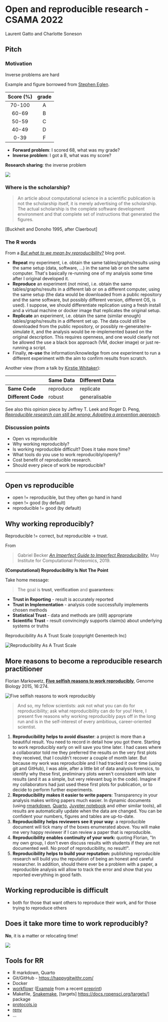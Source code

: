 # Open and reproducible research - CSAMA 2022

Laurent Gatto and Charlotte Soneson

## Pitch

### Motivation

Inverse problems are hard

Example and figure borrowed from [Stephen Eglen](https://sje30.github.io/talks/2017/cam_eglen.html#inverse-problems-are-hard).

| Score (%) | grade |
|:---------:|:-----:|
| 70-100    |    A  |
| 60-69     |    B  |
| 50-59     |    C  |
| 40-49     |    D  |
| 0-39      |    F  |


- **Forward problem**: I scored 68, what was my grade?
- **Inverse problem**: I got a B, what was my score?

**Research sharing**: the inverse problem

![](https://lgatto.github.io/images/inv-paper.svg)

### Where is the scholarship?

> An article about computational science in a scientific publication
> is not the scholarship itself, it is merely advertising of the
> scholarship. The actual scholarship is the complete software
> development environment and that complete set of instructions that
> generated the figures.

[Buckheit and Donoho 1995, after Claerbout]

### The R words

From a [*But what to we mean by reproducibility?*](https://lgatto.github.io/rr-what-should-be-our-goals/) blog post.

- **Repeat** my experiment, i.e. obtain the same tables/graphs/results
  using the same setup (data, software, ...) in the same lab or on the
  same computer. That's basically re-running one of my analysis some
  time after I original developed it.
- **Reproduce** an experiment (not mine), i.e. obtain the same
  tables/graphs/results in a different lab or on a different computer,
  using the same setup (the data would be downloaded from a public
  repository and the same software, but possibly different version,
  different OS, is used). I suppose, we should differentiate
  replication using a fresh install and a virtual machine or docker
  image that replicates the original setup.
- **Replicate** an experiment, i.e. obtain the same (similar enough)
  tables/graphs/results in a different set up. The data could still be
  downloaded from the public repository, or possibly
  re-generate/re-simulate it, and the analysis would be re-implemented
  based on the original description. This requires openness, and one
  would clearly not be allowed the use a black box approach (VM,
  docker image) or just re-running a script.
- Finally, **re-use** the information/knowledge from one experiment to
  run a different experiment with the aim to confirm results from
  scratch.

Another view (from a talk by [Kirstie Whitaker](https://figshare.com/articles/Publishing_a_reproducible_paper/4720996/1)):

|                    | Same Data | Different Data |
|--------------------|-----------|----------------|
| **Same Code**      | reproduce | replicate      |
| **Different Code** | robust    | generalisable  |


See also this opinion piece by Jeffrey T. Leek and Roger D. Peng,
[*Reproducible research can still be wrong: Adopting a prevention
approach*](https://www.pnas.org/content/112/6/1645).

### Discussion points

- Open vs reproducible
- Why working reproducibly?
- Is working reproducible difficult? Does it take more time?
- What tools do you use to work reproducibly/openly?
- Cost benefit of reproducible research.
- Should every piece of work be reproducible?

<hr>

## Open vs reproducible

- open != reproducible, but they often go hand in hand
- open != good (by default)
- reproducible != good (by default)


## Why working reproducibly?

Reproducible != correct, but reproducible -> trust.

From

> Gabriel Becker [*An Imperfect Guide to Imperfect
> Reproducibility*](https://gmbecker.github.io/MayInstituteKeynote2019/outline.html),
> May Institute for Computational Proteomics, 2019.


**(Computational) Reproducibility Is Not The Point**

Take home message:

> The goal is **trust**, **verification** and **guarantees**:

- **Trust in Reporting** - result is accurately reported
- **Trust in Implementation** - analysis code successfully implements
  chosen methods
- **Statistical Trust** - data and methods are (still) appropriate
- **Scientific Trust** - result convincingly supports claim(s) about
  underlying systems or truths

Reproducibility As A Trust Scale (copyright Genentech Inc)

![Reproducibility As A Trust Scale](https://gmbecker.github.io/MayInstituteKeynote2019/trustscale3.png)

## More reasons to become a reproducible research practitioner

Florian Markowetz, [**Five selfish reasons to work reproducibly**](https://doi.org/10.1186/s13059-015-0850-7), Genome Biology 2015, 16:274.

![Five selfish reasons to work reproducibly](https://lgatto.github.io/images/2017-09-22-selfish-rr.png)

> And so, my fellow scientists: ask not what you can do for
> reproducibility; ask what reproducibility can do for you! Here, I
> present five reasons why working reproducibly pays off in the long
> run and is in the self-interest of every ambitious, career-oriented
> scientist.

1. **Reproducibility helps to avoid disaster**: a project is more than
   a beautiful result. You need to record in detail how you got
   there. Starting to work reproducibly early on will save you time
   later. I had cases where a collaborator told me they preferred the
   results on the very first plots they received, that I couldn't
   recover a couple of month later. But because my work was
   reproducible and I had tracked it over time (using git and GitHub),
   I was able, after a little bit of data analysis forensics, to
   identify why these first, preliminary plots weren't consistent with
   later results (and it as a simple, but very relevant bug in the
   code). Imagine if my collaborators had just used these first plots
   for publication, or to decide to perform further experiments.
2. **Reproducibility makes it easier to write papers**: Transparency
   in your analysis makes writing papers much easier. In dynamic
   documents (using [rmarkdown](http://rmarkdown.rstudio.com/),
   [Quarto](https://quarto.org/), [Juypter
   notebook](https://jupyter.org/) and other similar tools), all
   results are automatically update when the data are changed. You can
   be confident your numbers, figures and tables are up-to-date.
3. **Reproducibility helps reviewers see it your way**: a reproducible
   document will tick many of the boxes enumerated above. You will
   make me very happy reviewer if I can review a paper that is
   reproducible.
4. **Reproducibility enables continuity of your work:** quoting
   Florian, "In my own group, I don't even discuss results with
   students if they are not documented well. No proof of
   reproducibility, no result!".
5. **Reproducibility helps to build your reputation:** publishing
   reproducible research will build you the reputation of being an
   honest and careful researcher. In addition, should there ever be a
   problem with a paper, a reproducible analysis will allow to track
   the error and show that you reported everything in good faith.


## Working reproducible is difficult

- both for those that want others to reproduce their work, and for those trying to reproduce others


## Does it take more time to work reproducibly?

**No**, it is a matter or relocating time!

![](https://lgatto.github.io/images/reproducibiity_relocates_time.png)

## Tools for RR

- R markdown, Quarto
- Git/GitHub - https://happygitwithr.com/
- Docker
- [workflowr](https://workflowr.io/)
  ([Example](https://oshlacklab.com/paed-cf-cite-seq/index.html) from
  a recent
  [preprint](https://www.biorxiv.org/content/10.1101/2022.06.17.496207v1))
- Makefile, [Snakemake](https://snakemake.readthedocs.io/en/stable/),
  [targets] https://docs.ropensci.org/targets/] package
- [protocols.io](https://www.protocols.io/)
- [renv](https://rstudio.github.io/renv/articles/renv.html)
- ...
